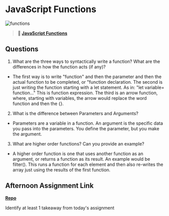 # JavaScript Functions

![functions](https://bcw.blob.core.windows.net/public/img/function-anatomy.jpg)

> **📖 [JavaScript Functions](https://codeworksacademy.com/fs-student-guide/resources/wk2/02-Functions)**

## Questions

1. What are the three ways to syntactically write a function? What are the differences in how the function acts (if any)?

- The first way is to write "function" and then the parameter and then the actual function to be completed, or "function declaration. The second is just writing the function starting with a let statement. As in: "let variable= function..." This is function expression. The third is an arrow function, where, starting with variables, the arrow would replace the word function and then the {}.

2. What is the difference between Parameters and Arguments?

- Parameters are a variable in a function. An argument is the specific data you pass into the parameters. You define the parameter, but you make the argument.

3. What are higher order functions? Can you provide an example?

- A higher order function is one that uses another function as an argument, or returns a function as its result. An example would be filter(). This runs a function for each element and then also re-writes the array just using the results of the first function.

## Afternoon Assignment Link

**[Repo](https://github.com/CoelAllen/warehouse-manager)**

Identify at least 1 takeaway from today's assignment
